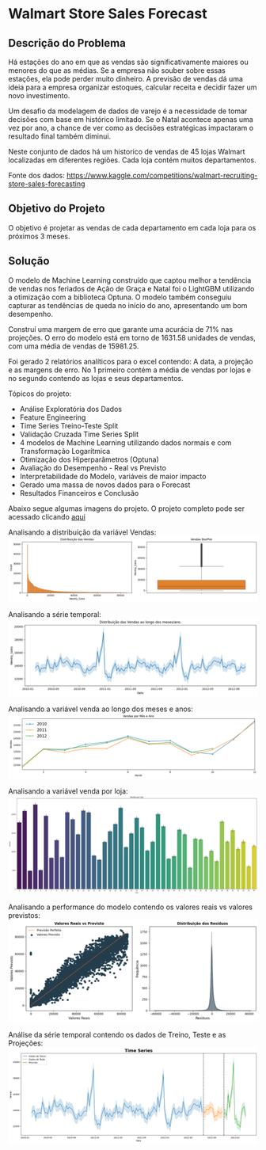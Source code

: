 # Walmart Store Sales Forecast

## Descrição do Problema

Há estações do ano em que as vendas são significativamente maiores ou menores do que as médias. Se a empresa não souber sobre essas estações, ela pode perder muito dinheiro. A previsão de vendas dá uma ideia para a empresa organizar estoques, calcular receita e decidir fazer um novo investimento.

Um desafio da modelagem de dados de varejo é a necessidade de tomar decisões com base em histórico limitado. Se o Natal acontece apenas uma vez por ano, a chance de ver como as decisões estratégicas impactaram o resultado final também diminui.

Neste conjunto de dados há um historico de vendas de 45 lojas Walmart localizadas em diferentes regiões. Cada loja contém muitos departamentos.

Fonte dos dados: https://www.kaggle.com/competitions/walmart-recruiting-store-sales-forecasting

## Objetivo do Projeto

O objetivo é projetar as vendas de cada departamento em cada loja para os próximos 3 meses.

## Solução

O modelo de Machine Learning construído que captou melhor a tendência de vendas nos feriados de Ação de Graça e Natal foi o LightGBM utilizando a otimização com a biblioteca Optuna.
O modelo também conseguiu capturar as tendências de queda no início do ano, apresentando um bom desempenho.

Construí uma margem de erro que garante uma acurácia de 71% nas projeções. O erro do modelo está em torno de 1631.58 unidades de vendas, com uma média de vendas de 15981.25.

Foi gerado 2 relatórios analíticos para o excel contendo: A data, a projeção e as margens de erro. No 1 primeiro contém a média de vendas por lojas e no segundo contendo as lojas e seus departamentos.

Tópicos do projeto:

- Análise Exploratória dos Dados
- Feature Engineering
- Time Series Treino-Teste Split
- Validação Cruzada Time Series Split
- 4 modelos de Machine Learning utilizando dados normais e com Transformação Logarítmica
- Otimização dos Hiperparâmetros (Optuna)
- Avaliação do Desempenho - Real vs Previsto
- Interpretabilidade do Modelo, variáveis de maior impacto
- Gerado uma massa de novos dados para o Forecast
- Resultados Financeiros e Conclusão

Abaixo segue algumas imagens do projeto. O projeto completo pode ser acessado clicando [aqui](https://github.com/idfelipemalatesta/walmart-store-sales-forecast/blob/main/notebooks/sales-forecast_v3.ipynb)

Analisando a distribuição da variável Vendas:
<img src="images/sales_dist_box.png">

Analisando a série temporal:
<img src="images/serie_temporal.png">

Analisando a variável venda ao longo dos meses e anos:
<img src="images/sales_year_month.png">

Analisando a variável venda por loja:
<img src="images/sales_stores.png">

Analisando a performance do modelo contendo os valores reais vs valores previstos:
<img src="images/real_predict.png">

Análise da série temporal contendo os dados de Treino, Teste e as Projeções:
<img src="images/results_serie_temporal.png">












